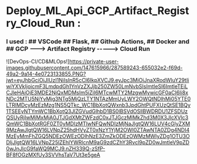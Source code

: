 # Deploy_ML_Api_GCP_Artifact_Registry_Cloud_Run :
### I used : ## VSCode ## Flask, ## Github Actions, ## Docker and ## GCP ---> Artifact Registry  -----> Cloud Run
![DevOps-CI/CD&MLOps!]https://private-user-images.githubusercontent.com/147615966/287589243-655032e2-f69d-49a2-9a14-4e0723133855.PNG?jwt=eyJhbGciOiJIUzI1NiIsInR5cCI6IkpXVCJ9.eyJpc3MiOiJnaXRodWIuY29tIiwiYXVkIjoicmF3LmdpdGh1YnVzZXJjb250ZW50LmNvbSIsImtleSI6ImtleTEiLCJleHAiOjE3MDE2NjQxMDMsIm5iZiI6MTcwMTY2MzgwMywicGF0aCI6Ii8xNDc2MTU5NjYvMjg3NTg5MjQzLTY1NTAzMmUyLWY2OWQtNDlhMi05YTE0LTRlMDcyMzEzMzg1NS5QTkc_WC1BbXotQWxnb3JpdGhtPUFXUzQtSE1BQy1TSEEyNTYmWC1BbXotQ3JlZGVudGlhbD1BS0lBSVdOSllBWDRDU1ZFSDUzQSUyRjIwMjMxMjA0JTJGdXMtZWFzdC0xJTJGczMlMkZhd3M0X3JlcXVlc3QmWC1BbXotRGF0ZT0yMDIzMTIwNFQwNDIzMjNaJlgtQW16LUV4cGlyZXM9MzAwJlgtQW16LVNpZ25hdHVyZT0xNzY1YjM2OWI0ZTAwNTA0ZDg4NDI4MzEyMmFhZGQ5NDEzOWEzODlhNzE3ZmZkODEzOWMzMWIyZDg1OTU3ODljJlgtQW16LVNpZ25lZEhlYWRlcnM9aG9zdCZhY3Rvcl9pZD0wJmtleV9pZD0wJnJlcG9faWQ9MCJ9.nZH339Q-zSfP-BF8fOGzMXfUy3SVVhsTaV7Ut3e5geA
